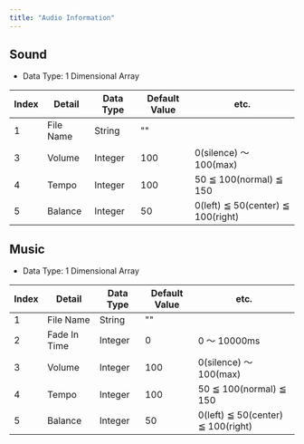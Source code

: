 ```yaml
---
title: "Audio Information"
---
```

## Sound

-   Data Type: 1 Dimensional Array

| Index | Detail    | Data Type | Default Value | etc.                              |
|-------|-----------|-----------|---------------|-----------------------------------|
| 1     | File Name | String    | ""            |                                   |
| 3     | Volume    | Integer   | 100           | 0(silence) 〜 100(max)            |
| 4     | Tempo     | Integer   | 100           | 50 ≦ 100(normal) ≦ 150            |
| 5     | Balance   | Integer   | 50            | 0(left) ≦ 50(center) ≦ 100(right) |

## Music

-   Data Type: 1 Dimensional Array

| Index | Detail       | Data Type | Default Value | etc.                              |
|-------|--------------|-----------|---------------|-----------------------------------|
| 1     | File Name    | String    | ""            |                                   |
| 2     | Fade In Time | Integer   | 0             | 0 〜 10000ms                      |
| 3     | Volume       | Integer   | 100           | 0(silence) 〜 100(max)            |
| 4     | Tempo        | Integer   | 100           | 50 ≦ 100(normal) ≦ 150            |
| 5     | Balance      | Integer   | 50            | 0(left) ≦ 50(center) ≦ 100(right) |
